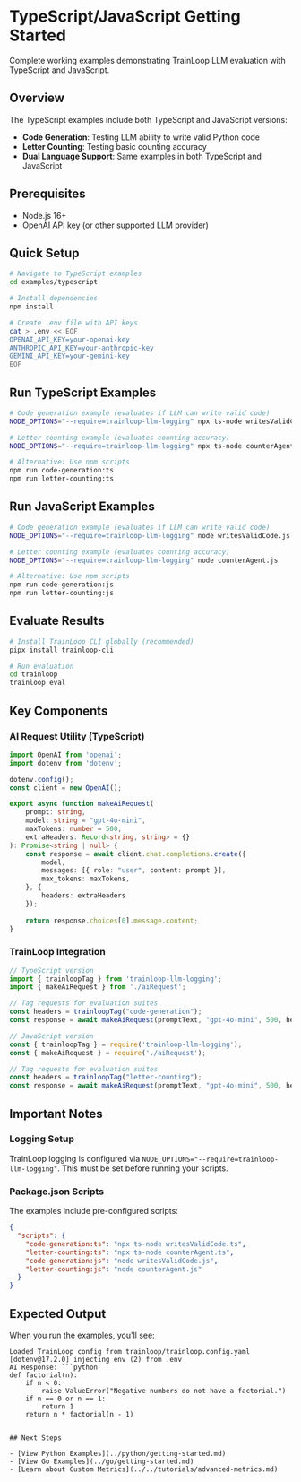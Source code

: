 # TypeScript/JavaScript Getting Started

Complete working examples demonstrating TrainLoop LLM evaluation with TypeScript and JavaScript.

## Overview

The TypeScript examples include both TypeScript and JavaScript versions:
- **Code Generation**: Testing LLM ability to write valid Python code  
- **Letter Counting**: Testing basic counting accuracy
- **Dual Language Support**: Same examples in both TypeScript and JavaScript

## Prerequisites

- Node.js 16+
- OpenAI API key (or other supported LLM provider)

## Quick Setup

```bash
# Navigate to TypeScript examples
cd examples/typescript

# Install dependencies
npm install

# Create .env file with API keys
cat > .env << EOF
OPENAI_API_KEY=your-openai-key
ANTHROPIC_API_KEY=your-anthropic-key  
GEMINI_API_KEY=your-gemini-key
EOF
```

## Run TypeScript Examples

```bash
# Code generation example (evaluates if LLM can write valid code)
NODE_OPTIONS="--require=trainloop-llm-logging" npx ts-node writesValidCode.ts

# Letter counting example (evaluates counting accuracy)
NODE_OPTIONS="--require=trainloop-llm-logging" npx ts-node counterAgent.ts

# Alternative: Use npm scripts
npm run code-generation:ts
npm run letter-counting:ts
```

## Run JavaScript Examples  

```bash
# Code generation example (evaluates if LLM can write valid code)
NODE_OPTIONS="--require=trainloop-llm-logging" node writesValidCode.js

# Letter counting example (evaluates counting accuracy)  
NODE_OPTIONS="--require=trainloop-llm-logging" node counterAgent.js

# Alternative: Use npm scripts
npm run code-generation:js
npm run letter-counting:js
```

## Evaluate Results

```bash
# Install TrainLoop CLI globally (recommended)
pipx install trainloop-cli

# Run evaluation
cd trainloop
trainloop eval
```

## Key Components

### AI Request Utility (TypeScript)

```typescript
import OpenAI from 'openai';
import dotenv from 'dotenv';

dotenv.config();
const client = new OpenAI();

export async function makeAiRequest(
    prompt: string,
    model: string = "gpt-4o-mini",
    maxTokens: number = 500,
    extraHeaders: Record<string, string> = {}
): Promise<string | null> {
    const response = await client.chat.completions.create({
        model,
        messages: [{ role: "user", content: prompt }],
        max_tokens: maxTokens,
    }, {
        headers: extraHeaders
    });
    
    return response.choices[0].message.content;
}
```

### TrainLoop Integration

```typescript
// TypeScript version
import { trainloopTag } from 'trainloop-llm-logging';
import { makeAiRequest } from './aiRequest';

// Tag requests for evaluation suites  
const headers = trainloopTag("code-generation");
const response = await makeAiRequest(promptText, "gpt-4o-mini", 500, headers);
```

```javascript
// JavaScript version
const { trainloopTag } = require('trainloop-llm-logging');
const { makeAiRequest } = require('./aiRequest');

// Tag requests for evaluation suites
const headers = trainloopTag("letter-counting");
const response = await makeAiRequest(promptText, "gpt-4o-mini", 500, headers);
```

## Important Notes

### Logging Setup

TrainLoop logging is configured via `NODE_OPTIONS="--require=trainloop-llm-logging"`. This must be set before running your scripts.

### Package.json Scripts

The examples include pre-configured scripts:

```json
{
  "scripts": {
    "code-generation:ts": "npx ts-node writesValidCode.ts",
    "letter-counting:ts": "npx ts-node counterAgent.ts", 
    "code-generation:js": "node writesValidCode.js",
    "letter-counting:js": "node counterAgent.js"
  }
}
```

## Expected Output

When you run the examples, you'll see:

```
Loaded TrainLoop config from trainloop/trainloop.config.yaml
[dotenv@17.2.0] injecting env (2) from .env
AI Response: ```python
def factorial(n):
    if n < 0:
        raise ValueError("Negative numbers do not have a factorial.")
    if n == 0 or n == 1:
        return 1
    return n * factorial(n - 1)
```
```

## Next Steps

- [View Python Examples](../python/getting-started.md)
- [View Go Examples](../go/getting-started.md) 
- [Learn about Custom Metrics](../../tutorials/advanced-metrics.md)